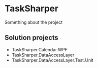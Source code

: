  # TaskSharper

Something about the project


## Solution projects
 
- TaskSharper.Calendar.WPF
- TaskSharper.DataAccessLayer
- TaskSharper.DataAccessLayer.Test.Unit